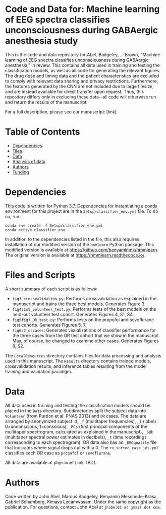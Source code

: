 # Code and Data for: Machine learning of EEG spectra classifies unconsciousness during GABAergic anesthesia study

This is the code and data repository for Abel, Badgeley, ... Brown, "Machine learning of EEG spectra classifies unconsciousness during GABAergic anesthesia," in review. This contains all data used in training and testing the classification models, as well as all code for generating the relevant figures. The drug dose and timing data and the patient characteristics are excluded to comply with relevant data sharing and privacy restrictions. Furthermore, the features generated by the CNN are not included due to large filesize, and are instead available for direct transfer upon request. Thus, this repository differs only in excluding these data--all code will otherwise run and return the results of the manuscript.

For a full description, please see our manuscript: [link]

# Table of Contents
* [Dependencies](#Dependencies)
* [Files](#Files)
* [Data](#Data)
* [Analysis of data](#Analysis-of-data)
* [Authors](#Authors)
* [Funding](#Funding)

# Dependencies
This code is written for Python 3.7. Dependencies for instantiating a conda environment for this project are in the `Setup/classifier_env.yml` file. To do so, run:
```
conda env create -f Setup/classifier_env.yml
conda active classifier_env
```
In addition to the dependencies listed in the file, this also requires installation of our modified version of the `hmmlearn` Python package. This modified version is available at https://github.com/benyaminmk/hmmlearn. The original version is available at https://hmmlearn.readthedocs.io/.


# Files and Scripts
A short summary of each script is as follows:

* `fig3_crossvalidation.py`: Performs crossvalidation as explained in the manuscript and trains the three best models. Generates Figure 3.
* `fig4s1s5_volunteer_test.py`: Performs tests of the best models on the held-out volunteer test cohort. Generates Figures 4, S1, S4.
* `fig5fig7_OR_test.py`: Performs tests on the propofol and sevoflurane test cohorts. Generates Figures 5, 7.
* `fig6s2_orcases`: Generates visualizations of classifier performance for the three cases from the OR test cohort that we show in the manuscript. May, of course, be changed to examine other cases. Generates Figures 6, S2.

The `LocalResources` directory contains files for data processing and analysis used in this manuscript.
The `Results` directory contains trained models, crossvalidation results, and inference tables resulting from the model training and validation paradigm.

# Data
All data used in training and testing the classification models should be placed in the `Data` directory. Subdirectories split the subject data into `Volunteer` (from Purdon et al. PNAS 2013) and `OR` cases. The data are arranged by anonymized subject id, `_f` (multitaper frequencies), `_l` (labels 0=unconscious, 1=conscious), `_PCs` (first principal components of the multitaper spectrogram, calculated as explained in the manuscript), `_Sdb` (multitaper spectral power estimates in decibels), `_t` (time recordings corresponding to each spectrogram). OR data also has an `_EEGquality` file that indicates where signal drops out with a 0. The `rx_sorted_case_ids.yml` classifies each OR case as `propofol` or `sevoflurane`.

All data are available at physionet (link TBD).


# Authors
Code written by John Abel, Marcus Badgeley, Benyamin Meschede-Krasa, Gabriel Schamberg, Kimaya Lecamwasam. Under the same copyright as the publication. For questions, contact John Abel at `jhabel01 at gmail dot com`.
